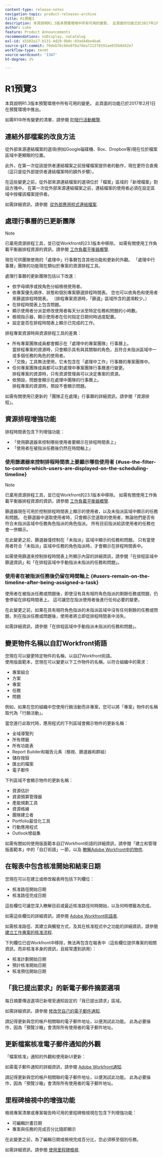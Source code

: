 ```yaml
---
content-type: release-notes
navigation-topic: product-releases-archive
title: R1預覽3
description: 本頁說明R1.3版本預覽環境中所有可用的變更。 此頁面的功能已於2017年2月1日在預覽環境中推出。
author: Luke
feature: Product Announcements
recommendations: noDisplay, noCatalog
exl-id: d1502a17-b131-4d29-9b0c-03ad44be4ba6
source-git-commit: 76deb76c66e8f8a7dea721378591ae035b8d42e7
workflow-type: tm+mt
source-wordcount: '1347'
ht-degree: 2%

---
```


# R1預覽3

本頁說明R1.3版本預覽環境中所有可用的變更。 此頁面的功能已於2017年2月1日在預覽環境中推出。

如需R1中所有變更的清單，請參閱 [R1發行活動概覽](../../../../product-announcements/product-releases/quarterly-release-archive/r1-release-activity/r1-release-activity-overview.md). 

## 連結外部檔案的改良方法

從外部來源連結檔案的選項(例如Google磁碟機、Box、Dropbox等)現在位於檔案區域中更顯眼的位置。 

此外，在第一次從該提供者連結檔案之前授權檔案提供者的動作，現在更符合直覺（這只是從外部提供者連結檔案時的額外步驟）。

在這些變更之前，從外部來源連結檔案的選項位於「檔案」區域的「新增檔案」對話方塊中。 在第一次從外部來源連結檔案之前，連結檔案的使用者必須在設定區域中授權該檔案提供者。

如需詳細資訊，請參閱  [從外部應用程式連結檔案](../../../../documents/adding-documents-to-workfront/link-documents-from-external-apps.md).

## 處理行事曆的已更新團隊

>[!NOTE]
>
>已棄用資源排程工具，並已從Workfront的23.1版本中移除。 如需有關使用工作負載平衡器排程資源的資訊，請參閱 [工作負載平衡器概覽](../../../../resource-mgmt/workload-balancer/overview-workload-balancer.md).

現在可供團隊使用的「處理中」行事曆包含其他功能和更新的外觀。 「處理中行事曆」團隊的功能現在類似於專案的資源排程工具。

處理行事曆的更新團隊包括以下改進：

* 依字母順序或按角色分組檢視使用者。
* 依專案優先順序、狀態和個別專案篩選排程時間表。 您也可以依角色和使用者來篩選排程時間表。 （排程專案資源時，「篩選」區域所含的選項較少。）
* 在排程時間表上包含問題。
* 顯示使用者分派並修改使用者每天分派至特定任務和問題的小時數。
* 檢視指示器，顯示使用者在任何指定日期何時過度配置。
* 設定是否在排程時間表上顯示已完成的工作。

排程專案資源時與資源排程工具的差異：

* 所有專案團隊成員都會顯示在「處理中的專案團隊」行事曆上。\
  當排程專案的資源時，只會顯示具有與其關聯的角色，且符合未指派區域中一或多個任務的角色的使用者。
* 「交換」工具無法使用，它未包含在「處理中工作」行事曆的專案團隊中。
* 任何專案團隊成員都可以對處理中專案團隊行事曆進行變更。\
  排程專案的資源時，只有資源管理員可以決定專案的資源。
* 依預設，問題會顯示在處理中團隊的行事曆上。\
  排程專案的資源時，預設不會顯示問題。

如需有關使用已更新的「團隊正在處理」行事曆的詳細資訊，請參閱「資源排程」。

## 資源排程增強功能

排程時間表包含下列增強功能：

* 「使用篩選器來控制哪些使用者要顯示在排程時間表上」
* 「使用者在被指派任務後仍然在時間軸上」

### 使用篩選器來控制排程時間表上要顯示哪些使用者 {#use-the-filter-to-control-which-users-are-displayed-on-the-scheduling-timeline}

>[!NOTE]
>
>已棄用資源排程工具，並已從Workfront的23.1版本中移除。 如需有關使用工作負載平衡器排程資源的資訊，請參閱 [工作負載平衡器概覽](../../../../resource-mgmt/workload-balancer/overview-workload-balancer.md).

篩選器現在可用於控制排程時間表上顯示的使用者，以及未指派區域中顯示的任務和問題。 在篩選器中選取使用者時，只會顯示您選取的使用者，無論他們是否有符合未指派區域中任務角色指派的角色指派。 所有目前指派給該使用者的任務也會一併顯示。

在此變更之前，篩選器僅控制在「未指派」區域中顯示的任務和問題。 只有當使用者符合「未指派」區域中任務的角色指派時，才會顯示在排程時間表中。

如需使用篩選來控制排程時間表上所顯示內容的詳細資訊，請參閱「在排程區域中篩選資訊」和「在排程區域中手動指派未指派的任務和問題」。

### 使用者在被指派任務後仍留在時間軸上 {#users-remain-on-the-timeline-after-being-assigned-a-task}

使用者在被指派任務或問題後，即使沒有具有相符角色指派的剩餘任務或問題，仍會停留在排程時間表上。 這可讓您在指派使用者後進行任何必要的變更。

在此變更之前，如果在具有相符角色指派的未指派區域中沒有任何剩餘的任務或問題，則在指派任務或問題後，使用者將立即從排程時間表中消失。

如需詳細資訊，請參閱「在排程區域中手動指派未指派的任務和問題」。

## 變更物件名稱以自訂Workfront術語

您現在可以變更特定物件的名稱，以自訂Workfront術語。\
使用版面範本，您現在可以變更以下工作物件的名稱，以符合組織中的需求：

* 專案組合
* 方案
* 專案
* 任務
* 問題

例如，如果在您的組織中您使用行銷活動而非專案，您可以將「專案」物件的名稱取代為「行銷活動」。

當您進行此取代時，應用程式的下列區域會顯示物件的更新名稱：

* 全域導覽列
* 所有標籤
* 所有功能表 
* Report Builder和報告元素（檢視、篩選器和群組）
* 儲存按鈕
* 匯出的檔案
* 電子郵件

下列區域不會顯示物件的更新名稱：

* 資源估計
* 資源預算管理器
* 產能規劃工具
* 資源格線
* 團隊建立者
* Portfolio最佳化工具 
* 行動應用程式
* Outlook增益集

如需有關如何使用版面範本自訂Workfront術語的詳細資訊，請參閱「建立和管理版面範本」中的「自訂術語」一節，以及 [瞭解Adobe Workfront中的物件](../../../../workfront-basics/navigate-workfront/workfront-navigation/understand-objects.md).

## 在報表中包含核准開始和結束日期

您現在可以在建立或修改報表時包括下列欄位：

* 核准路徑開始日期
* 核准路徑完成日期

這些欄位可讓您深入瞭解目前或最近核准路徑何時開始，以及何時標籤為完成。

如需這些欄位的詳細資訊，請參閱 [Adobe Workfront術語表](../../../../workfront-basics/navigate-workfront/workfront-navigation/workfront-terminology-glossary.md).

如需核准路徑、其建立與觸發方式，及其在核准程式中之功能的詳細資訊，請參閱 [建立工作專案的核准流程](../../../../administration-and-setup/customize-workfront/configure-approval-milestone-processes/create-approval-processes.md).

下列欄位已從Workfront中移除，無法再包含在報表中（這些欄位提供專案的相關資訊，而非核准本身的資訊，且經常遭到誤用）：

* 核准計劃開始日期
* 預計核准開始日期
* 核准預估開始日期

## 「我已提出要求」的新電子郵件摘要選項

每日摘要傳送選項已新增至通知設定的「我已提出請求」區域。

如需詳細資訊，請參閱 [修改您自己的電子郵件通知](../../../../workfront-basics/using-notifications/activate-or-deactivate-your-own-event-notifications.md).

請記得更新與您的帳戶相關聯的電子郵件地址，以便測試此功能。 此為必要操作，因為「預覽沙箱」會清除所有使用者的電子郵件地址。

## 更新檔案核准電子郵件通知的外觀

「檔案核准」通知的外觀和使用新UI更新：

如需電子郵件通知的詳細資訊，請參閱 [Adobe Workfront通知](../../../../workfront-basics/using-notifications/wf-notifications.md).

請記得更新與您的帳戶相關聯的電子郵件地址，以便測試此功能。 此為必要操作，因為「預覽沙箱」會清除所有使用者的電子郵件地址。

## 里程碑檢視中的增強功能

檢視專案清單或專案報告時可用的里程碑檢視現在包含下列增強功能：

* 可編輯計畫日期
* 專案與任務的完成百分比隨即顯示

在此變更之前，為了編輯日期或檢視完成百分比，您必須移至個別任務。

如需詳細資訊，請參閱 [使用里程碑檢視](../../../../reports-and-dashboards/reports/reporting-elements/use-milestone-view.md).

